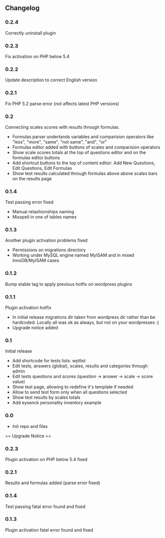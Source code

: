 
## Changelog ##

### 0.2.4 ###
Correctly uninstall plugin


### 0.2.3 ###
Fix activation on PHP below 5.4


### 0.2.2 ###
Update description to correct English version


### 0.2.1 ###
Fix PHP 5.2 parse error (not affects latest PHP versions)


### 0.2 ###
Connecting scales scores with results through formulas.

* Formulas parser undertands variables and comparision operators like "less", "more", "same", "not same", "and", "or"
* Formulas editor added with buttons of scales and comparision operators
* Show scale scores totals at the top of questions editor and on the formulas editor buttons
* Add shortcut buttons to the top of content editor: Add New Questions, Edit Questions, Edit Formulas
* Show test results calculated through formulas above above scales bars on the results page


### 0.1.4 ###
Test passing error fixed

* Manual relashionships naming
* Misspell in one of tables names


### 0.1.3 ###
Another plugin activation problems fixed

* Permissions on migrations directory
* Working under MySQL engine named MyISAM and in mixed InnoDB/MyISAM cases


### 0.1.2 ###
Bump stable tag to apply previous hotfix on wordpress plugins


### 0.1.1 ###
Plugin activation hotfix

* In initial release migrations dir taken from wordpress dir rather than be hardcoded.
Locally all was ok as always, but not on your wordpresses :(
* Upgrade notice added


### 0.1 ###
Initial release

* Add shortcode for tests lists: wptlist
* Edit tests, answers (global), scales, results and categories through admin
* Edit tests questions and scores (question -> answer -> scale -> score value)
* Show test page, allowing to redefine it's template if needed
* Allow to send test form only when all questions selected
* Show test results by scales totals
* Add eysenck personality inventory example


### 0.0 ###
* Init repo and files


== Upgrade Notice ==

### 0.2.3 ###
Plugin activation on PHP below 5.4 fixed

### 0.2.1 ###
Results and formulas added (parse error fixed)

### 0.1.4 ###
Test passing fatal error found and fixed

### 0.1.3 ###
Plugin activation fatal error found and fixed

